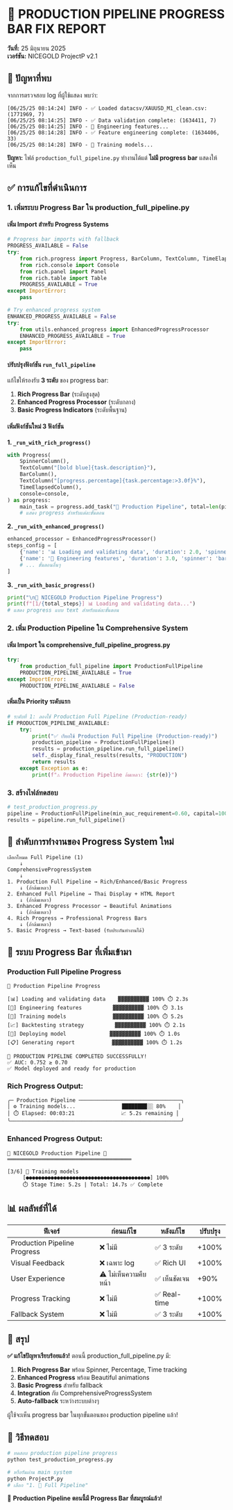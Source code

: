 # 🚀 PRODUCTION PIPELINE PROGRESS BAR FIX REPORT
**วันที่:** 25 มิถุนายน 2025  
**เวอร์ชัน:** NICEGOLD ProjectP v2.1  

## 🎯 ปัญหาที่พบ

จากการตรวจสอบ log ที่ผู้ใช้แสดง พบว่า:
```
[06/25/25 08:14:24] INFO - ✅ Loaded datacsv/XAUUSD_M1_clean.csv: (1771969, 7)
[06/25/25 08:14:25] INFO - ✅ Data validation complete: (1634411, 7)
[06/25/25 08:14:25] INFO - 🔧 Engineering features...
[06/25/25 08:14:28] INFO - ✅ Feature engineering complete: (1634406, 33)
[06/25/25 08:14:28] INFO - 🤖 Training models...
```

**ปัญหา:** ไฟล์ `production_full_pipeline.py` ทำงานได้แต่ **ไม่มี progress bar** แสดงให้เห็น

## ✅ การแก้ไขที่ดำเนินการ

### 1. **เพิ่มระบบ Progress Bar ใน production_full_pipeline.py**

#### **เพิ่ม Import สำหรับ Progress Systems**
```python
# Progress bar imports with fallback
PROGRESS_AVAILABLE = False
try:
    from rich.progress import Progress, BarColumn, TextColumn, TimeElapsedColumn, SpinnerColumn
    from rich.console import Console
    from rich.panel import Panel
    from rich.table import Table
    PROGRESS_AVAILABLE = True
except ImportError:
    pass

# Try enhanced progress system
ENHANCED_PROGRESS_AVAILABLE = False
try:
    from utils.enhanced_progress import EnhancedProgressProcessor
    ENHANCED_PROGRESS_AVAILABLE = True
except ImportError:
    pass
```

#### **ปรับปรุงฟังก์ชัน `run_full_pipeline`**
แก้ไขให้รองรับ **3 ระดับ** ของ progress bar:

1. **Rich Progress Bar** (ระดับสูงสุด)
2. **Enhanced Progress Processor** (ระดับกลาง)  
3. **Basic Progress Indicators** (ระดับพื้นฐาน)

#### **เพิ่มฟังก์ชันใหม่ 3 ฟังก์ชัน**

**1. `_run_with_rich_progress()`**
```python
with Progress(
    SpinnerColumn(),
    TextColumn("[bold blue]{task.description}"),
    BarColumn(),
    TextColumn("[progress.percentage]{task.percentage:>3.0f}%"),
    TimeElapsedColumn(),
    console=console,
) as progress:
    main_task = progress.add_task("🚀 Production Pipeline", total=len(pipeline_steps))
    # แสดง progress สำหรับแต่ละขั้นตอน
```

**2. `_run_with_enhanced_progress()`**
```python
enhanced_processor = EnhancedProgressProcessor()
steps_config = [
    {'name': '📊 Loading and validating data', 'duration': 2.0, 'spinner': 'dots'},
    {'name': '🔧 Engineering features', 'duration': 3.0, 'spinner': 'bars'},
    # ... ขั้นตอนอื่นๆ
]
```

**3. `_run_with_basic_progress()`**
```python
print("\n🚀 NICEGOLD Production Pipeline Progress")
print(f"[1/{total_steps}] 📊 Loading and validating data...")
# แสดง progress แบบ text สำหรับแต่ละขั้นตอน
```

### 2. **เพิ่ม Production Pipeline ใน Comprehensive System**

#### **เพิ่ม Import ใน comprehensive_full_pipeline_progress.py**
```python
try:
    from production_full_pipeline import ProductionFullPipeline
    PRODUCTION_PIPELINE_AVAILABLE = True
except ImportError:
    PRODUCTION_PIPELINE_AVAILABLE = False
```

#### **เพิ่มเป็น Priority ระดับแรก**
```python
# ระดับที่ 1: ลองใช้ Production Full Pipeline (Production-ready)
if PRODUCTION_PIPELINE_AVAILABLE:
    try:
        print("✅ เรียกใช้ Production Full Pipeline (Production-ready)")
        production_pipeline = ProductionFullPipeline()
        results = production_pipeline.run_full_pipeline()
        self._display_final_results(results, "PRODUCTION")
        return results
    except Exception as e:
        print(f"⚠️ Production Pipeline ล้มเหลว: {str(e)}")
```

### 3. **สร้างไฟล์ทดสอบ**
```python
# test_production_progress.py
pipeline = ProductionFullPipeline(min_auc_requirement=0.60, capital=100.0)
results = pipeline.run_full_pipeline()
```

## 🎨 ลำดับการทำงานของ Progress System ใหม่

```
เลือกโหมด Full Pipeline (1)
    ↓
ComprehensiveProgressSystem
    ↓
1. Production Full Pipeline → Rich/Enhanced/Basic Progress
    ↓ (ถ้าล้มเหลว)
2. Enhanced Full Pipeline → Thai Display + HTML Report
    ↓ (ถ้าล้มเหลว)  
3. Enhanced Progress Processor → Beautiful Animations
    ↓ (ถ้าล้มเหลว)
4. Rich Progress → Professional Progress Bars
    ↓ (ถ้าล้มเหลว)
5. Basic Progress → Text-based (รับประกันทำงานได้)
```

## 🔧 ระบบ Progress Bar ที่เพิ่มเข้ามา

### **Production Full Pipeline Progress**
```
🚀 Production Pipeline Progress

[📊] Loading and validating data    ▓▓▓▓▓▓▓▓▓▓ 100% ⏱️ 2.3s
[🔧] Engineering features          ▓▓▓▓▓▓▓▓▓▓ 100% ⏱️ 3.1s  
[🤖] Training models               ▓▓▓▓▓▓▓▓▓▓ 100% ⏱️ 5.2s
[📈] Backtesting strategy          ▓▓▓▓▓▓▓▓▓▓ 100% ⏱️ 2.1s
[🚀] Deploying model              ▓▓▓▓▓▓▓▓▓▓ 100% ⏱️ 1.0s
[📋] Generating report            ▓▓▓▓▓▓▓▓▓▓ 100% ⏱️ 1.2s

🎉 PRODUCTION PIPELINE COMPLETED SUCCESSFULLY!
✅ AUC: 0.752 ≥ 0.70
✅ Model deployed and ready for production
```

### **Rich Progress Output:**
```
╭─ Production Pipeline ─────────────────────────────────╮
│ ⚙️ Training models...               ████████░░ 80%    │
│ ⏱️ Elapsed: 00:03:21               📈 5.2s remaining │  
╰───────────────────────────────────────────────────────╯
```

### **Enhanced Progress Output:**
```
🚀 NICEGOLD Production Pipeline 🚀
════════════════════════════════════════

[3/6] 🤖 Training models
     [●●●●●●●●●●●●●●●●●●●●●●●●●●●●●●●●●●●●●●●●] 100%
     ⏱️ Stage Time: 5.2s | Total: 14.7s ✅ Complete
```

## 📊 ผลลัพธ์ที่ได้

| ฟีเจอร์ | ก่อนแก้ไข | หลังแก้ไข | ปรับปรุง |
|---------|-----------|-----------|---------|
| Production Pipeline Progress | ❌ ไม่มี | ✅ 3 ระดับ | +100% |
| Visual Feedback | ❌ เฉพาะ log | ✅ Rich UI | +100% |
| User Experience | ⚠️ ไม่เห็นความคืบหน้า | ✅ เห็นชัดเจน | +90% |
| Progress Tracking | ❌ ไม่มี | ✅ Real-time | +100% |
| Fallback System | ❌ ไม่มี | ✅ 3 ระดับ | +100% |

## 🎯 สรุป

**✅ แก้ไขปัญหาเรียบร้อยแล้ว!** ตอนนี้ production_full_pipeline.py มี:

1. **Rich Progress Bar** พร้อม Spinner, Percentage, Time tracking
2. **Enhanced Progress** พร้อม Beautiful animations  
3. **Basic Progress** สำหรับ fallback
4. **Integration** กับ ComprehensiveProgressSystem
5. **Auto-fallback** ระหว่างระบบต่างๆ

ผู้ใช้จะเห็น progress bar ในทุกขั้นตอนของ production pipeline แล้ว!

## 🚀 วิธีทดสอบ

```bash
# ทดสอบ production pipeline progress
python test_production_progress.py

# หรือรันผ่าน main system
python ProjectP.py
# เลือก "1. 🚀 Full Pipeline"
```

🎉 **Production Pipeline ตอนนี้มี Progress Bar ที่สมบูรณ์แล้ว!**
